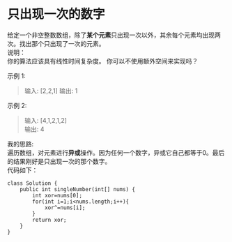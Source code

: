 # 只出现一次的数字
给定一个非空整数数组，除了**某个元素**只出现一次以外，其余每个元素均出现两次。找出那个只出现了一次的元素。  
说明：  
你的算法应该具有线性时间复杂度。 你可以不使用额外空间来实现吗？  

示例 1:
>输入: [2,2,1] 
输出: 1 

示例 2:
>输入: [4,1,2,1,2]  
输出: 4  

我的思路:  
遍历数组，对元素进行**异或**操作。因为任何一个数字，异或它自己都等于0。最后的结果刚好是只出现一次的那个数字。  
代码如下：  
```
class Solution {
    public int singleNumber(int[] nums) {
        int xor=nums[0];
        for(int i=1;i<nums.length;i++){
            xor^=nums[i];
        }
        return xor;
    }
}
```
